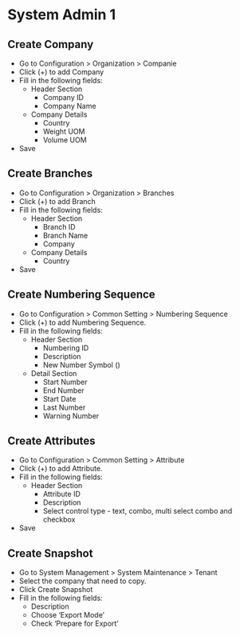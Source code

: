 # System Admin 1

## Create Company
- Go to Configuration > Organization > Companie
- Click (+) to add Company
- Fill in the following fields:
    - Header Section
        * Company ID
        * Company Name
    - Company Details
        * Country
        * Weight UOM
        * Volume UOM
- Save

## Create Branches
- Go to Configuration > Organization > Branches
- Click (+) to add Branch
- Fill in the following fields:
    - Header Section
        * Branch ID
        * Branch Name
        * Company
    - Company Details
        * Country
- Save

## Create Numbering Sequence
- Go to Configuration > Common Setting > Numbering Sequence
- Click (+) to add Numbering Sequence.
- Fill in the following fields:
    - Header Section
        * Numbering ID
        * Description
        * New Number Symbol (<NEW>)
    - Detail Section
        * Start Number
        * End Number
        * Start Date
        * Last Number
        * Warning Number

## Create Attributes
- Go to Configuration > Common Setting > Attribute
- Click (+) to add Attribute.
- Fill in the following fields:
    - Header Section
        * Attribute ID
        * Description
        * Select control type - text, combo, multi select combo and checkbox
- Save

## Create Snapshot
- Go to System Management > System Maintenance > Tenant
- Select the company that need to copy.
- Click Create Snapshot
- Fill in the following fields:
    - Description
    - Choose ‘Export Mode’
    - Check ‘Prepare for Export’

